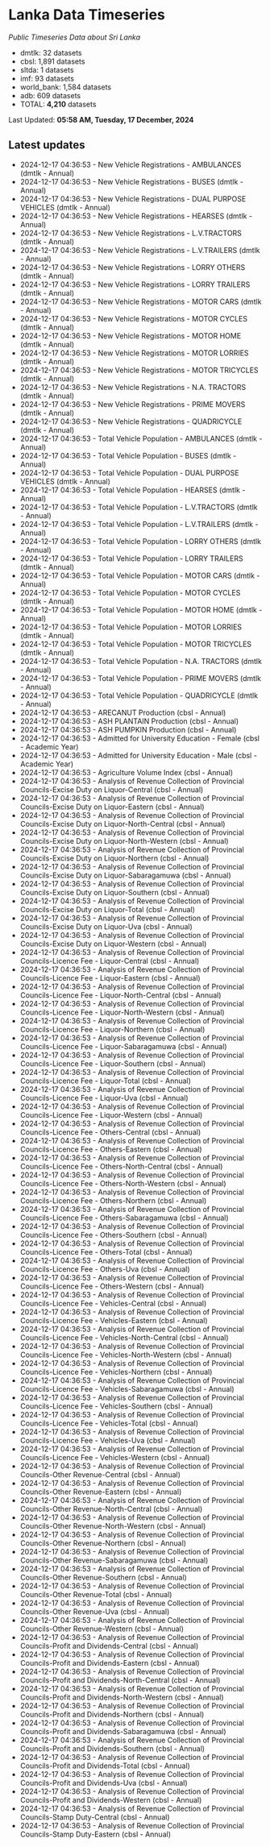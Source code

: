 # Lanka Data Timeseries
*Public Timeseries Data about Sri Lanka*

* dmtlk: 32 datasets
* cbsl: 1,891 datasets
* sltda: 1 datasets
* imf: 93 datasets
* world_bank: 1,584 datasets
* adb: 609 datasets
* TOTAL: **4,210** datasets

Last Updated: **05:58 AM, Tuesday, 17 December, 2024**

## Latest updates

* 2024-12-17 04:36:53 - New Vehicle Registrations - AMBULANCES (dmtlk - Annual)
* 2024-12-17 04:36:53 - New Vehicle Registrations - BUSES (dmtlk - Annual)
* 2024-12-17 04:36:53 - New Vehicle Registrations - DUAL PURPOSE VEHICLES (dmtlk - Annual)
* 2024-12-17 04:36:53 - New Vehicle Registrations - HEARSES (dmtlk - Annual)
* 2024-12-17 04:36:53 - New Vehicle Registrations - L.V.TRACTORS (dmtlk - Annual)
* 2024-12-17 04:36:53 - New Vehicle Registrations - L.V.TRAILERS (dmtlk - Annual)
* 2024-12-17 04:36:53 - New Vehicle Registrations - LORRY OTHERS (dmtlk - Annual)
* 2024-12-17 04:36:53 - New Vehicle Registrations - LORRY TRAILERS (dmtlk - Annual)
* 2024-12-17 04:36:53 - New Vehicle Registrations - MOTOR CARS (dmtlk - Annual)
* 2024-12-17 04:36:53 - New Vehicle Registrations - MOTOR CYCLES (dmtlk - Annual)
* 2024-12-17 04:36:53 - New Vehicle Registrations - MOTOR HOME (dmtlk - Annual)
* 2024-12-17 04:36:53 - New Vehicle Registrations - MOTOR LORRIES (dmtlk - Annual)
* 2024-12-17 04:36:53 - New Vehicle Registrations - MOTOR TRICYCLES (dmtlk - Annual)
* 2024-12-17 04:36:53 - New Vehicle Registrations - N.A. TRACTORS (dmtlk - Annual)
* 2024-12-17 04:36:53 - New Vehicle Registrations - PRIME MOVERS (dmtlk - Annual)
* 2024-12-17 04:36:53 - New Vehicle Registrations - QUADRICYCLE (dmtlk - Annual)
* 2024-12-17 04:36:53 - Total Vehicle Population - AMBULANCES (dmtlk - Annual)
* 2024-12-17 04:36:53 - Total Vehicle Population - BUSES (dmtlk - Annual)
* 2024-12-17 04:36:53 - Total Vehicle Population - DUAL PURPOSE VEHICLES (dmtlk - Annual)
* 2024-12-17 04:36:53 - Total Vehicle Population - HEARSES (dmtlk - Annual)
* 2024-12-17 04:36:53 - Total Vehicle Population - L.V.TRACTORS (dmtlk - Annual)
* 2024-12-17 04:36:53 - Total Vehicle Population - L.V.TRAILERS (dmtlk - Annual)
* 2024-12-17 04:36:53 - Total Vehicle Population - LORRY OTHERS (dmtlk - Annual)
* 2024-12-17 04:36:53 - Total Vehicle Population - LORRY TRAILERS (dmtlk - Annual)
* 2024-12-17 04:36:53 - Total Vehicle Population - MOTOR CARS (dmtlk - Annual)
* 2024-12-17 04:36:53 - Total Vehicle Population - MOTOR CYCLES (dmtlk - Annual)
* 2024-12-17 04:36:53 - Total Vehicle Population - MOTOR HOME (dmtlk - Annual)
* 2024-12-17 04:36:53 - Total Vehicle Population - MOTOR LORRIES (dmtlk - Annual)
* 2024-12-17 04:36:53 - Total Vehicle Population - MOTOR TRICYCLES (dmtlk - Annual)
* 2024-12-17 04:36:53 - Total Vehicle Population - N.A. TRACTORS (dmtlk - Annual)
* 2024-12-17 04:36:53 - Total Vehicle Population - PRIME MOVERS (dmtlk - Annual)
* 2024-12-17 04:36:53 - Total Vehicle Population - QUADRICYCLE (dmtlk - Annual)
* 2024-12-17 04:36:53 - ARECANUT Production (cbsl - Annual)
* 2024-12-17 04:36:53 - ASH PLANTAIN Production (cbsl - Annual)
* 2024-12-17 04:36:53 - ASH PUMPKIN Production (cbsl - Annual)
* 2024-12-17 04:36:53 - Admitted for University Education - Female (cbsl - Academic Year)
* 2024-12-17 04:36:53 - Admitted for University Education - Male (cbsl - Academic Year)
* 2024-12-17 04:36:53 - Agriculture Volume Index (cbsl - Annual)
* 2024-12-17 04:36:53 - Analysis of Revenue Collection of Provincial Councils-Excise Duty on Liquor-Central (cbsl - Annual)
* 2024-12-17 04:36:53 - Analysis of Revenue Collection of Provincial Councils-Excise Duty on Liquor-Eastern (cbsl - Annual)
* 2024-12-17 04:36:53 - Analysis of Revenue Collection of Provincial Councils-Excise Duty on Liquor-North-Central (cbsl - Annual)
* 2024-12-17 04:36:53 - Analysis of Revenue Collection of Provincial Councils-Excise Duty on Liquor-North-Western (cbsl - Annual)
* 2024-12-17 04:36:53 - Analysis of Revenue Collection of Provincial Councils-Excise Duty on Liquor-Northern (cbsl - Annual)
* 2024-12-17 04:36:53 - Analysis of Revenue Collection of Provincial Councils-Excise Duty on Liquor-Sabaragamuwa (cbsl - Annual)
* 2024-12-17 04:36:53 - Analysis of Revenue Collection of Provincial Councils-Excise Duty on Liquor-Southern (cbsl - Annual)
* 2024-12-17 04:36:53 - Analysis of Revenue Collection of Provincial Councils-Excise Duty on Liquor-Total (cbsl - Annual)
* 2024-12-17 04:36:53 - Analysis of Revenue Collection of Provincial Councils-Excise Duty on Liquor-Uva (cbsl - Annual)
* 2024-12-17 04:36:53 - Analysis of Revenue Collection of Provincial Councils-Excise Duty on Liquor-Western (cbsl - Annual)
* 2024-12-17 04:36:53 - Analysis of Revenue Collection of Provincial Councils-Licence Fee - Liquor-Central (cbsl - Annual)
* 2024-12-17 04:36:53 - Analysis of Revenue Collection of Provincial Councils-Licence Fee - Liquor-Eastern (cbsl - Annual)
* 2024-12-17 04:36:53 - Analysis of Revenue Collection of Provincial Councils-Licence Fee - Liquor-North-Central (cbsl - Annual)
* 2024-12-17 04:36:53 - Analysis of Revenue Collection of Provincial Councils-Licence Fee - Liquor-North-Western (cbsl - Annual)
* 2024-12-17 04:36:53 - Analysis of Revenue Collection of Provincial Councils-Licence Fee - Liquor-Northern (cbsl - Annual)
* 2024-12-17 04:36:53 - Analysis of Revenue Collection of Provincial Councils-Licence Fee - Liquor-Sabaragamuwa (cbsl - Annual)
* 2024-12-17 04:36:53 - Analysis of Revenue Collection of Provincial Councils-Licence Fee - Liquor-Southern (cbsl - Annual)
* 2024-12-17 04:36:53 - Analysis of Revenue Collection of Provincial Councils-Licence Fee - Liquor-Total (cbsl - Annual)
* 2024-12-17 04:36:53 - Analysis of Revenue Collection of Provincial Councils-Licence Fee - Liquor-Uva (cbsl - Annual)
* 2024-12-17 04:36:53 - Analysis of Revenue Collection of Provincial Councils-Licence Fee - Liquor-Western (cbsl - Annual)
* 2024-12-17 04:36:53 - Analysis of Revenue Collection of Provincial Councils-Licence Fee - Others-Central (cbsl - Annual)
* 2024-12-17 04:36:53 - Analysis of Revenue Collection of Provincial Councils-Licence Fee - Others-Eastern (cbsl - Annual)
* 2024-12-17 04:36:53 - Analysis of Revenue Collection of Provincial Councils-Licence Fee - Others-North-Central (cbsl - Annual)
* 2024-12-17 04:36:53 - Analysis of Revenue Collection of Provincial Councils-Licence Fee - Others-North-Western (cbsl - Annual)
* 2024-12-17 04:36:53 - Analysis of Revenue Collection of Provincial Councils-Licence Fee - Others-Northern (cbsl - Annual)
* 2024-12-17 04:36:53 - Analysis of Revenue Collection of Provincial Councils-Licence Fee - Others-Sabaragamuwa (cbsl - Annual)
* 2024-12-17 04:36:53 - Analysis of Revenue Collection of Provincial Councils-Licence Fee - Others-Southern (cbsl - Annual)
* 2024-12-17 04:36:53 - Analysis of Revenue Collection of Provincial Councils-Licence Fee - Others-Total (cbsl - Annual)
* 2024-12-17 04:36:53 - Analysis of Revenue Collection of Provincial Councils-Licence Fee - Others-Uva (cbsl - Annual)
* 2024-12-17 04:36:53 - Analysis of Revenue Collection of Provincial Councils-Licence Fee - Others-Western (cbsl - Annual)
* 2024-12-17 04:36:53 - Analysis of Revenue Collection of Provincial Councils-Licence Fee - Vehicles-Central (cbsl - Annual)
* 2024-12-17 04:36:53 - Analysis of Revenue Collection of Provincial Councils-Licence Fee - Vehicles-Eastern (cbsl - Annual)
* 2024-12-17 04:36:53 - Analysis of Revenue Collection of Provincial Councils-Licence Fee - Vehicles-North-Central (cbsl - Annual)
* 2024-12-17 04:36:53 - Analysis of Revenue Collection of Provincial Councils-Licence Fee - Vehicles-North-Western (cbsl - Annual)
* 2024-12-17 04:36:53 - Analysis of Revenue Collection of Provincial Councils-Licence Fee - Vehicles-Northern (cbsl - Annual)
* 2024-12-17 04:36:53 - Analysis of Revenue Collection of Provincial Councils-Licence Fee - Vehicles-Sabaragamuwa (cbsl - Annual)
* 2024-12-17 04:36:53 - Analysis of Revenue Collection of Provincial Councils-Licence Fee - Vehicles-Southern (cbsl - Annual)
* 2024-12-17 04:36:53 - Analysis of Revenue Collection of Provincial Councils-Licence Fee - Vehicles-Total (cbsl - Annual)
* 2024-12-17 04:36:53 - Analysis of Revenue Collection of Provincial Councils-Licence Fee - Vehicles-Uva (cbsl - Annual)
* 2024-12-17 04:36:53 - Analysis of Revenue Collection of Provincial Councils-Licence Fee - Vehicles-Western (cbsl - Annual)
* 2024-12-17 04:36:53 - Analysis of Revenue Collection of Provincial Councils-Other Revenue-Central (cbsl - Annual)
* 2024-12-17 04:36:53 - Analysis of Revenue Collection of Provincial Councils-Other Revenue-Eastern (cbsl - Annual)
* 2024-12-17 04:36:53 - Analysis of Revenue Collection of Provincial Councils-Other Revenue-North-Central (cbsl - Annual)
* 2024-12-17 04:36:53 - Analysis of Revenue Collection of Provincial Councils-Other Revenue-North-Western (cbsl - Annual)
* 2024-12-17 04:36:53 - Analysis of Revenue Collection of Provincial Councils-Other Revenue-Northern (cbsl - Annual)
* 2024-12-17 04:36:53 - Analysis of Revenue Collection of Provincial Councils-Other Revenue-Sabaragamuwa (cbsl - Annual)
* 2024-12-17 04:36:53 - Analysis of Revenue Collection of Provincial Councils-Other Revenue-Southern (cbsl - Annual)
* 2024-12-17 04:36:53 - Analysis of Revenue Collection of Provincial Councils-Other Revenue-Total (cbsl - Annual)
* 2024-12-17 04:36:53 - Analysis of Revenue Collection of Provincial Councils-Other Revenue-Uva (cbsl - Annual)
* 2024-12-17 04:36:53 - Analysis of Revenue Collection of Provincial Councils-Other Revenue-Western (cbsl - Annual)
* 2024-12-17 04:36:53 - Analysis of Revenue Collection of Provincial Councils-Profit and Dividends-Central (cbsl - Annual)
* 2024-12-17 04:36:53 - Analysis of Revenue Collection of Provincial Councils-Profit and Dividends-Eastern (cbsl - Annual)
* 2024-12-17 04:36:53 - Analysis of Revenue Collection of Provincial Councils-Profit and Dividends-North-Central (cbsl - Annual)
* 2024-12-17 04:36:53 - Analysis of Revenue Collection of Provincial Councils-Profit and Dividends-North-Western (cbsl - Annual)
* 2024-12-17 04:36:53 - Analysis of Revenue Collection of Provincial Councils-Profit and Dividends-Northern (cbsl - Annual)
* 2024-12-17 04:36:53 - Analysis of Revenue Collection of Provincial Councils-Profit and Dividends-Sabaragamuwa (cbsl - Annual)
* 2024-12-17 04:36:53 - Analysis of Revenue Collection of Provincial Councils-Profit and Dividends-Southern (cbsl - Annual)
* 2024-12-17 04:36:53 - Analysis of Revenue Collection of Provincial Councils-Profit and Dividends-Total (cbsl - Annual)
* 2024-12-17 04:36:53 - Analysis of Revenue Collection of Provincial Councils-Profit and Dividends-Uva (cbsl - Annual)
* 2024-12-17 04:36:53 - Analysis of Revenue Collection of Provincial Councils-Profit and Dividends-Western (cbsl - Annual)
* 2024-12-17 04:36:53 - Analysis of Revenue Collection of Provincial Councils-Stamp Duty-Central (cbsl - Annual)
* 2024-12-17 04:36:53 - Analysis of Revenue Collection of Provincial Councils-Stamp Duty-Eastern (cbsl - Annual)